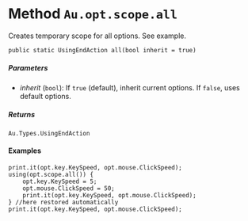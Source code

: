 # Method `Au.opt.scope.all`

Creates temporary scope for all options. See example.

```
public static UsingEndAction all(bool inherit = true)
```

##### Parameters

- *inherit*  (`bool`):
    If `true` (default), inherit current options. If `false`, uses default options.

##### Returns

`Au.Types.UsingEndAction`

#### Examples

```
print.it(opt.key.KeySpeed, opt.mouse.ClickSpeed);
using(opt.scope.all()) {
	opt.key.KeySpeed = 5;
	opt.mouse.ClickSpeed = 50;
	print.it(opt.key.KeySpeed, opt.mouse.ClickSpeed);
} //here restored automatically
print.it(opt.key.KeySpeed, opt.mouse.ClickSpeed);
```